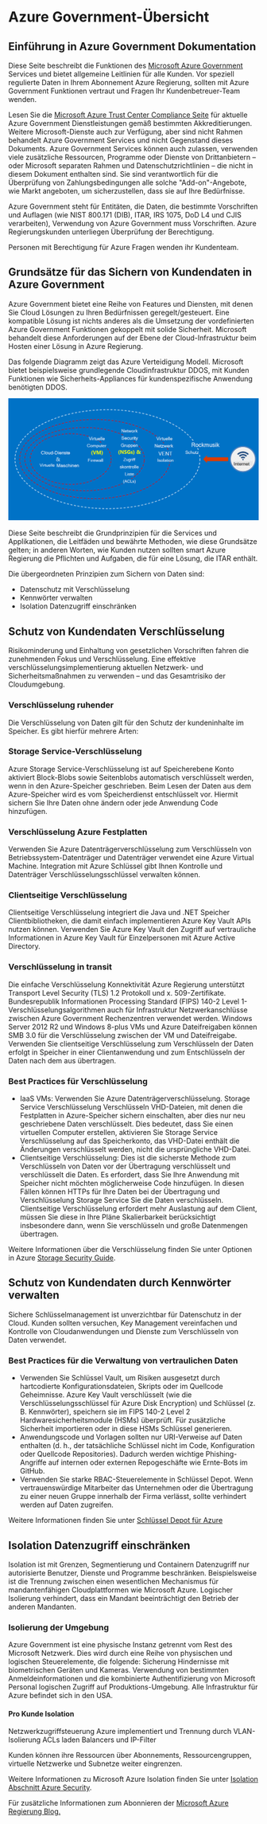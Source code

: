 <properties
    pageTitle="Azure Regierung Dokumentation | Microsoft Azure"
    description="Dies bietet einen Vergleich der Features und Hinweise auf die Anwendungsentwicklung für Azure"
    services="Azure-Government"
    cloud="gov" 
    documentationCenter=""
    authors="ryansoc"
    manager="zakramer"
    editor=""/>

<tags
    ms.service="multiple"
    ms.devlang="na"
    ms.topic="article"
    ms.tgt_pltfrm="na"
    ms.workload="azure-government"
    ms.date="08/25/2016"
    ms.author="ryansoc"/>


#  <a name="azure-government-documentation-overview"></a>Azure Government-Übersicht

##  <a name="introduction-to-azure-government-documentation"></a>Einführung in Azure Government Dokumentation

Diese Seite beschreibt die Funktionen des [Microsoft Azure Government](https://azure.microsoft.com/features/gov/) Services und bietet allgemeine Leitlinien für alle Kunden. Vor speziell regulierte Daten in Ihrem Abonnement Azure Regierung, sollten mit Azure Government Funktionen vertraut und Fragen Ihr Kundenbetreuer-Team wenden.

Lesen Sie die [Microsoft Azure Trust Center Compliance Seite](http://www.microsoft.com/en-us/TrustCenter/Compliance/default.aspx) für aktuelle Azure Government Dienstleistungen gemäß bestimmten Akkreditierungen. Weitere Microsoft-Dienste auch zur Verfügung, aber sind nicht Rahmen behandelt Azure Government Services und nicht Gegenstand dieses Dokuments. Azure Government Services können auch zulassen, verwenden viele zusätzliche Ressourcen, Programme oder Dienste von Drittanbietern – oder Microsoft separaten Rahmen und Datenschutzrichtlinien – die nicht in diesem Dokument enthalten sind. Sie sind verantwortlich für die Überprüfung von Zahlungsbedingungen alle solche "Add-on"-Angebote, wie Markt angeboten, um sicherzustellen, dass sie auf Ihre Bedürfnisse.

Azure Government steht für Entitäten, die Daten, die bestimmte Vorschriften und Auflagen (wie NIST 800.171 (DIB), ITAR, IRS 1075, DoD L4 und CJIS verarbeiten), Verwendung von Azure Government muss Vorschriften. Azure Regierungskunden unterliegen Überprüfung der Berechtigung.

Personen mit Berechtigung für Azure Fragen wenden ihr Kundenteam.

##  <a name="principles-for-securing-customer-data-in-azure-government"></a>Grundsätze für das Sichern von Kundendaten in Azure Government

Azure Government bietet eine Reihe von Features und Diensten, mit denen Sie Cloud Lösungen zu Ihren Bedürfnissen geregelt/gesteuert. Eine kompatible Lösung ist nichts anderes als die Umsetzung der vordefinierten Azure Government Funktionen gekoppelt mit solide Sicherheit.
Microsoft behandelt diese Anforderungen auf der Ebene der Cloud-Infrastruktur beim Hosten einer Lösung in Azure Regierung.

Das folgende Diagramm zeigt das Azure Verteidigung Modell. Microsoft bietet beispielsweise grundlegende Cloudinfrastruktur DDOS, mit Kunden Funktionen wie Sicherheits-Appliances für kundenspezifische Anwendung benötigten DDOS.

![ALT-text](./media/azure-government-Defenseindepth.png)

Diese Seite beschreibt die Grundprinzipien für die Services und Applikationen, die Leitfäden und bewährte Methoden, wie diese Grundsätze gelten; in anderen Worten, wie Kunden nutzen sollten smart Azure Regierung die Pflichten und Aufgaben, die für eine Lösung, die ITAR enthält.

Die übergeordneten Prinzipien zum Sichern von Daten sind:
* Datenschutz mit Verschlüsselung
* Kennwörter verwalten
* Isolation Datenzugriff einschränken

##  <a name="protecting-customer-data-using-encryption"></a>Schutz von Kundendaten Verschlüsselung

Risikominderung und Einhaltung von gesetzlichen Vorschriften fahren die zunehmenden Fokus und Verschlüsselung. Eine effektive verschlüsselungsimplementierung aktuellen Netzwerk- und Sicherheitsmaßnahmen zu verwenden – und das Gesamtrisiko der Cloudumgebung.

### <a name="Overview"></a>Verschlüsselung ruhender
Die Verschlüsselung von Daten gilt für den Schutz der kundeninhalte im Speicher. Es gibt hierfür mehrere Arten:

### <a name="Overview"></a>Storage Service-Verschlüsselung

Azure Storage Service-Verschlüsselung ist auf Speicherebene Konto aktiviert Block-Blobs sowie Seitenblobs automatisch verschlüsselt werden, wenn in den Azure-Speicher geschrieben. Beim Lesen der Daten aus dem Azure-Speicher wird es vom Speicherdienst entschlüsselt vor. Hiermit sichern Sie Ihre Daten ohne ändern oder jede Anwendung Code hinzufügen.

### <a name="Overview"></a>Verschlüsselung Azure Festplatten
Verwenden Sie Azure Datenträgerverschlüsselung zum Verschlüsseln von Betriebssystem-Datenträger und Datenträger verwendet eine Azure Virtual Machine. Integration mit Azure Schlüssel gibt Ihnen Kontrolle und Datenträger Verschlüsselungsschlüssel verwalten können.

### <a name="Overview"></a>Clientseitige Verschlüsselung
Clientseitige Verschlüsselung integriert die Java und .NET Speicher Clientbibliotheken, die damit einfach implementieren Azure Key Vault APIs nutzen können. Verwenden Sie Azure Key Vault den Zugriff auf vertrauliche Informationen in Azure Key Vault für Einzelpersonen mit Azure Active Directory.

### <a name="Overview"></a>Verschlüsselung in transit

Die einfache Verschlüsselung Konnektivität Azure Regierung unterstützt Transport Level Security (TLS) 1.2 Protokoll und x. 509-Zertifikate. Bundesrepublik Informationen Processing Standard (FIPS) 140-2 Level 1-Verschlüsselungsalgorithmen auch für Infrastruktur Netzwerkanschlüsse zwischen Azure Government Rechenzentren verwendet werden.  Windows Server 2012 R2 und Windows 8-plus VMs und Azure Dateifreigaben können SMB 3.0 für die Verschlüsselung zwischen der VM und Dateifreigabe. Verwenden Sie clientseitige Verschlüsselung zum Verschlüsseln der Daten erfolgt in Speicher in einer Clientanwendung und zum Entschlüsseln der Daten nach dem aus übertragen.

### <a name="Overview"></a>Best Practices für Verschlüsselung

* IaaS VMs: Verwenden Sie Azure Datenträgerverschlüsselung. Storage Service Verschlüsselung Verschlüsseln VHD-Dateien, mit denen die Festplatten in Azure-Speicher sichern einschalten, aber dies nur neu geschriebene Daten verschlüsselt. Dies bedeutet, dass Sie einen virtuellen Computer erstellen, aktivieren Sie Storage Service Verschlüsselung auf das Speicherkonto, das VHD-Datei enthält die Änderungen verschlüsselt werden, nicht die ursprüngliche VHD-Datei.
* Clientseitige Verschlüsselung: Dies ist die sicherste Methode zum Verschlüsseln von Daten vor der Übertragung verschlüsselt und verschlüsselt die Daten. Es erfordert, dass Sie Ihre Anwendung mit Speicher nicht möchten möglicherweise Code hinzufügen. In diesen Fällen können HTTPs für Ihre Daten bei der Übertragung und Verschlüsselung Storage Service Sie die Daten verschlüsseln. Clientseitige Verschlüsselung erfordert mehr Auslastung auf dem Client, müssen Sie diese in Ihre Pläne Skalierbarkeit berücksichtigt insbesondere dann, wenn Sie verschlüsseln und große Datenmengen übertragen.

Weitere Informationen über die Verschlüsselung finden Sie unter Optionen in Azure [Storage Security Guide](/storage-security-guide).

##  <a name="protecting-customer-data-by-managing-secrets"></a>Schutz von Kundendaten durch Kennwörter verwalten

Sichere Schlüsselmanagement ist unverzichtbar für Datenschutz in der Cloud. Kunden sollten versuchen, Key Management vereinfachen und Kontrolle von Cloudanwendungen und Dienste zum Verschlüsseln von Daten verwendet.

### <a name="Overview"></a>Best Practices für die Verwaltung von vertraulichen Daten

* Verwenden Sie Schlüssel Vault, um Risiken ausgesetzt durch hartcodierte Konfigurationsdateien, Skripts oder im Quellcode Geheimnisse. Azure Key Vault verschlüsselt (wie die Verschlüsselungsschlüssel für Azure Disk Encryption) und Schlüssel (z. B. Kennwörter), speichern sie im FIPS 140-2 Level 2 Hardwaresicherheitsmodule (HSMs) überprüft. Für zusätzliche Sicherheit importieren oder in diese HSMs Schlüssel generieren.
* Anwendungscode und Vorlagen sollten nur URI-Verweise auf Daten enthalten (d. h., der tatsächliche Schlüssel nicht im Code, Konfiguration oder Quellcode Repositories). Dadurch werden wichtige Phishing-Angriffe auf internen oder externen Repogeschäfte wie Ernte-Bots im GitHub.
* Verwenden Sie starke RBAC-Steuerelemente in Schlüssel Depot. Wenn vertrauenswürdige Mitarbeiter das Unternehmen oder die Übertragung zu einer neuen Gruppe innerhalb der Firma verlässt, sollte verhindert werden auf Daten zugreifen.  

Weitere Informationen finden Sie unter [Schlüssel Depot für Azure](/azure-government/azure-government-tech-keyvault)

##  <a name="isolation-to-restrict-data-access"></a>Isolation Datenzugriff einschränken

Isolation ist mit Grenzen, Segmentierung und Containern Datenzugriff nur autorisierte Benutzer, Dienste und Programme beschränken. Beispielsweise ist die Trennung zwischen einen wesentlichen Mechanismus für mandantenfähigen Cloudplattformen wie Microsoft Azure. Logischer Isolierung verhindert, dass ein Mandant beeinträchtigt den Betrieb der anderen Mandanten.

### <a name="Overview"></a>Isolierung der Umgebung
Azure Government ist eine physische Instanz getrennt vom Rest des Microsoft Netzwerk. Dies wird durch eine Reihe von physischen und logischen Steuerelemente, die folgende: Sicherung Hindernisse mit biometrischen Geräten und Kameras.  Verwendung von bestimmten Anmeldeinformationen und die kombinierte Authentifizierung von Microsoft Personal logischen Zugriff auf Produktions-Umgebung.  Alle Infrastruktur für Azure befindet sich in den USA.

#### <a name="Overview"></a>Pro Kunde Isolation
Netzwerkzugriffsteuerung Azure implementiert und Trennung durch VLAN-Isolierung ACLs laden Balancers und IP-Filter

Kunden können ihre Ressourcen über Abonnements, Ressourcengruppen, virtuelle Netzwerke und Subnetze weiter eingrenzen.

Weitere Informationen zu Microsoft Azure Isolation finden Sie unter [Isolation Abschnitt Azure Security](/azure-security-getting-started/#isolation).

Für zusätzliche Informationen zum Abonnieren der <a href="https://blogs.msdn.microsoft.com/azuregov/">Microsoft Azure Regierung Blog.</a>

